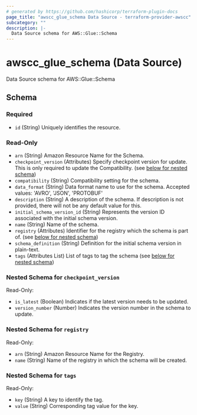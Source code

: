 ```yaml
---
# generated by https://github.com/hashicorp/terraform-plugin-docs
page_title: "awscc_glue_schema Data Source - terraform-provider-awscc"
subcategory: ""
description: |-
  Data Source schema for AWS::Glue::Schema
---
```


# awscc_glue_schema (Data Source)

Data Source schema for AWS::Glue::Schema



<!-- schema generated by tfplugindocs -->
## Schema

### Required

- `id` (String) Uniquely identifies the resource.

### Read-Only

- `arn` (String) Amazon Resource Name for the Schema.
- `checkpoint_version` (Attributes) Specify checkpoint version for update. This is only required to update the Compatibility. (see [below for nested schema](#nestedatt--checkpoint_version))
- `compatibility` (String) Compatibility setting for the schema.
- `data_format` (String) Data format name to use for the schema. Accepted values: 'AVRO', 'JSON', 'PROTOBUF'
- `description` (String) A description of the schema. If description is not provided, there will not be any default value for this.
- `initial_schema_version_id` (String) Represents the version ID associated with the initial schema version.
- `name` (String) Name of the schema.
- `registry` (Attributes) Identifier for the registry which the schema is part of. (see [below for nested schema](#nestedatt--registry))
- `schema_definition` (String) Definition for the initial schema version in plain-text.
- `tags` (Attributes List) List of tags to tag the schema (see [below for nested schema](#nestedatt--tags))

<a id="nestedatt--checkpoint_version"></a>
### Nested Schema for `checkpoint_version`

Read-Only:

- `is_latest` (Boolean) Indicates if the latest version needs to be updated.
- `version_number` (Number) Indicates the version number in the schema to update.


<a id="nestedatt--registry"></a>
### Nested Schema for `registry`

Read-Only:

- `arn` (String) Amazon Resource Name for the Registry.
- `name` (String) Name of the registry in which the schema will be created.


<a id="nestedatt--tags"></a>
### Nested Schema for `tags`

Read-Only:

- `key` (String) A key to identify the tag.
- `value` (String) Corresponding tag value for the key.
